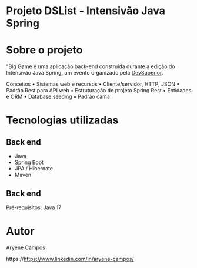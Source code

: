 # Projeto DSList - Intensivão Java Spring

# Sobre o projeto

"Big Game é uma aplicação back-end construída durante a edição do Intensivão Java Spring, um evento organizado pela [DevSuperior](https://devsuperior.com "Site da DevSuperior").

Conceitos
• Sistemas web e recursos
• Cliente/servidor, HTTP, JSON
• Padrão Rest para API web
• Estruturação de projeto Spring Rest
• Entidades e ORM
• Database seeding
• Padrão cama

# Tecnologias utilizadas
## Back end
- Java
- Spring Boot
- JPA / Hibernate
- Maven

## Back end
Pré-requisitos: Java 17


# Autor

Aryene Campos 

https://https://www.linkedin.com/in/aryene-campos/
